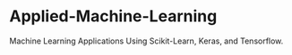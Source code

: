 # Applied-Machine-Learning
Machine Learning Applications Using Scikit-Learn, Keras, and Tensorflow.

